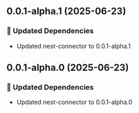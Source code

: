 ## 0.0.1-alpha.1 (2025-06-23)

### 🧱 Updated Dependencies

- Updated nest-connector to 0.0.1-alpha.1

## 0.0.1-alpha.0 (2025-06-23)

### 🧱 Updated Dependencies

- Updated nest-connector to 0.0.1-alpha.0